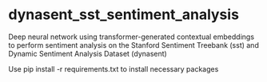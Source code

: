 # dynasent_sst_sentiment_analysis
Deep neural network using transformer-generated contextual embeddings to perform sentiment analysis on the Stanford Sentiment Treebank (sst) and Dynamic Sentiment Analysis Dataset (dynasent)

Use pip install -r requirements.txt to install necessary packages
